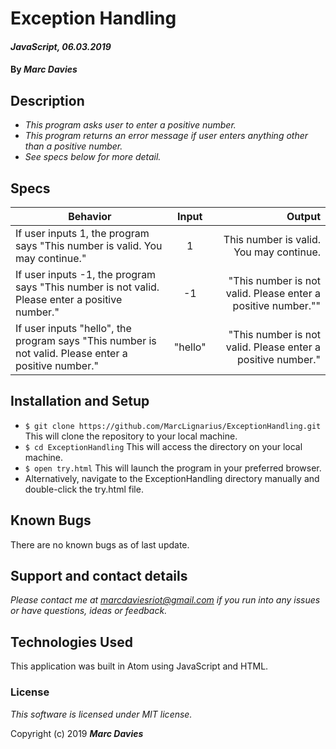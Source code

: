 # Exception Handling

#### _JavaScript, 06.03.2019_

#### By _Marc Davies_

## Description

* _This program asks user to enter a positive number._
* _This program returns an error message if user enters anything other than a positive number._
* _See specs below for more detail._

## Specs
| Behavior | Input | Output |
| ------------- |:-------------:| -----:|
| If user inputs 1, the program says "This number is valid. You may continue." | 1 | This number is valid. You may continue. |
| If user inputs -1, the program says "This number is not valid. Please enter a positive number."| -1 | "This number is not valid. Please enter a positive number."" |
| If user inputs "hello", the program says "This number is not valid. Please enter a positive number." | "hello" | "This number is not valid. Please enter a positive number." |

## Installation and Setup
* `$ git clone https://github.com/MarcLignarius/ExceptionHandling.git` This will clone the repository to your local machine.
* `$ cd ExceptionHandling` This will access the directory on your local machine.
* `$ open try.html` This will launch the program in your preferred browser.
* Alternatively, navigate to the ExceptionHandling directory manually and double-click the try.html file.

## Known Bugs
There are no known bugs as of last update.

## Support and contact details
_Please contact me at marcdaviesriot@gmail.com if you run into any issues or have questions, ideas or feedback._

## Technologies Used
This application was built in Atom using JavaScript and HTML.

### License

*This software is licensed under MIT license.*

Copyright (c) 2019 **_Marc Davies_**
